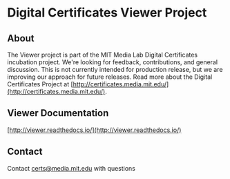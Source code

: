 Digital Certificates Viewer Project
===================================

About
-----

The Viewer project is part of the MIT Media Lab Digital Certificates incubation project. We're looking for feedback,
contributions, and general discussion. This is not currently intended for production release, but we are improving
our approach for future releases. Read more about the Digital Certificates Project at
[http://certificates.media.mit.edu/](http://certificates.media.mit.edu/).


Viewer Documentation
--------------------

[http://viewer.readthedocs.io/](http://viewer.readthedocs.io/)


Contact
-------

Contact [certs@media.mit.edu](mailto:certs@media.mit.edu) with questions



